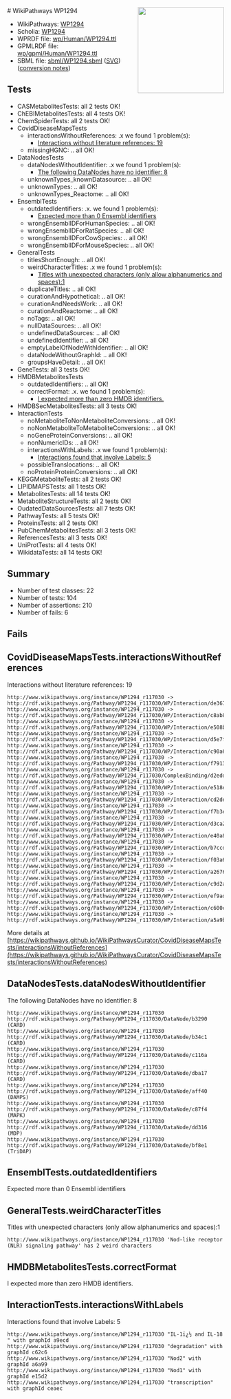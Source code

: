 <img style="float: right; width: 200px" src="../logo.png" />
# WikiPathways WP1294

* WikiPathways: [WP1294](https://identifiers.org/wikipathways:WP1294)
* Scholia: [WP1294](https://scholia.toolforge.org/wikipathways/WP1294)
* WPRDF file: [wp/Human/WP1294.ttl](../wp/Human/WP1294.ttl)
* GPMLRDF file: [wp/gpml/Human/WP1294.ttl](../wp/gpml/Human/WP1294.ttl)
* SBML file: [sbml/WP1294.sbml](../sbml/WP1294.sbml) ([SVG](../sbml/WP1294.svg)) ([conversion notes](../sbml/WP1294.txt))

## Tests
* CASMetabolitesTests: all 2 tests OK!
* ChEBIMetabolitesTests: all 4 tests OK!
* ChemSpiderTests: all 2 tests OK!
* CovidDiseaseMapsTests
    * interactionsWithoutReferences: .x we found 1 problem(s):
        * [Interactions without literature references: 19](#9701ccea)
    * missingHGNC: .. all OK!
* DataNodesTests
    * dataNodesWithoutIdentifier: .x we found 1 problem(s):
        * [The following DataNodes have no identifier: 8](#d2d32fa7)
    * unknownTypes_knownDatasource: .. all OK!
    * unknownTypes: .. all OK!
    * unknownTypes_Reactome: .. all OK!
* EnsemblTests
    * outdatedIdentifiers: .x. we found 1 problem(s):
        * [Expected more than 0 Ensembl identifiers](#f44398b7)
    * wrongEnsemblIDForHumanSpecies: .. all OK!
    * wrongEnsemblIDForRatSpecies: .. all OK!
    * wrongEnsemblIDForCowSpecies: .. all OK!
    * wrongEnsemblIDForMouseSpecies: .. all OK!
* GeneralTests
    * titlesShortEnough: .. all OK!
    * weirdCharacterTitles: .x we found 1 problem(s):
        * [Titles with unexpected characters (only allow alphanumerics and spaces):1](#fda87b3f)
    * duplicateTitles: .. all OK!
    * curationAndHypothetical: .. all OK!
    * curationAndNeedsWork: .. all OK!
    * curationAndReactome: .. all OK!
    * noTags: .. all OK!
    * nullDataSources: .. all OK!
    * undefinedDataSources: .. all OK!
    * undefinedIdentifier: .. all OK!
    * emptyLabelOfNodeWithIdentifier: .. all OK!
    * dataNodeWithoutGraphId: .. all OK!
    * groupsHaveDetail: .. all OK!
* GeneTests: all 3 tests OK!
* HMDBMetabolitesTests
    * outdatedIdentifiers: .. all OK!
    * correctFormat: .x. we found 1 problem(s):
        * [I expected more than zero HMDB identifiers.](#ad154c1e)
* HMDBSecMetabolitesTests: all 3 tests OK!
* InteractionTests
    * noMetaboliteToNonMetaboliteConversions: .. all OK!
    * noNonMetaboliteToMetaboliteConversions: .. all OK!
    * noGeneProteinConversions: .. all OK!
    * nonNumericIDs: .. all OK!
    * interactionsWithLabels: .x we found 1 problem(s):
        * [Interactions found that involve Labels: 5](#630d267c)
    * possibleTranslocations: .. all OK!
    * noProteinProteinConversions: .. all OK!
* KEGGMetaboliteTests: all 2 tests OK!
* LIPIDMAPSTests: all 1 tests OK!
* MetabolitesTests: all 14 tests OK!
* MetaboliteStructureTests: all 2 tests OK!
* OudatedDataSourcesTests: all 7 tests OK!
* PathwayTests: all 5 tests OK!
* ProteinsTests: all 2 tests OK!
* PubChemMetabolitesTests: all 3 tests OK!
* ReferencesTests: all 3 tests OK!
* UniProtTests: all 4 tests OK!
* WikidataTests: all 14 tests OK!


## Summary

* Number of test classes: 22
* Number of tests: 104
* Number of assertions: 210
* Number of fails: 6

## Fails

<a name="9701ccea" />

## CovidDiseaseMapsTests.interactionsWithoutReferences

Interactions without literature references: 19
```
http://www.wikipathways.org/instance/WP1294_r117030 -> http://rdf.wikipathways.org/Pathway/WP1294_r117030/WP/Interaction/de367
http://www.wikipathways.org/instance/WP1294_r117030 -> http://rdf.wikipathways.org/Pathway/WP1294_r117030/WP/Interaction/c8ab8
http://www.wikipathways.org/instance/WP1294_r117030 -> http://rdf.wikipathways.org/Pathway/WP1294_r117030/WP/Interaction/e508b
http://www.wikipathways.org/instance/WP1294_r117030 -> http://rdf.wikipathways.org/Pathway/WP1294_r117030/WP/Interaction/d5e7f
http://www.wikipathways.org/instance/WP1294_r117030 -> http://rdf.wikipathways.org/Pathway/WP1294_r117030/WP/Interaction/c90a6
http://www.wikipathways.org/instance/WP1294_r117030 -> http://rdf.wikipathways.org/Pathway/WP1294_r117030/WP/Interaction/f7913
http://www.wikipathways.org/instance/WP1294_r117030 -> http://rdf.wikipathways.org/Pathway/WP1294_r117030/ComplexBinding/d2edd
http://www.wikipathways.org/instance/WP1294_r117030 -> http://rdf.wikipathways.org/Pathway/WP1294_r117030/WP/Interaction/e518e
http://www.wikipathways.org/instance/WP1294_r117030 -> http://rdf.wikipathways.org/Pathway/WP1294_r117030/WP/Interaction/cd2de
http://www.wikipathways.org/instance/WP1294_r117030 -> http://rdf.wikipathways.org/Pathway/WP1294_r117030/WP/Interaction/f7b3e
http://www.wikipathways.org/instance/WP1294_r117030 -> http://rdf.wikipathways.org/Pathway/WP1294_r117030/WP/Interaction/d3ca2
http://www.wikipathways.org/instance/WP1294_r117030 -> http://rdf.wikipathways.org/Pathway/WP1294_r117030/WP/Interaction/e40a8
http://www.wikipathways.org/instance/WP1294_r117030 -> http://rdf.wikipathways.org/Pathway/WP1294_r117030/WP/Interaction/b7ccd
http://www.wikipathways.org/instance/WP1294_r117030 -> http://rdf.wikipathways.org/Pathway/WP1294_r117030/WP/Interaction/f03a6
http://www.wikipathways.org/instance/WP1294_r117030 -> http://rdf.wikipathways.org/Pathway/WP1294_r117030/WP/Interaction/a2676
http://www.wikipathways.org/instance/WP1294_r117030 -> http://rdf.wikipathways.org/Pathway/WP1294_r117030/WP/Interaction/c9d2a
http://www.wikipathways.org/instance/WP1294_r117030 -> http://rdf.wikipathways.org/Pathway/WP1294_r117030/WP/Interaction/ef9ad
http://www.wikipathways.org/instance/WP1294_r117030 -> http://rdf.wikipathways.org/Pathway/WP1294_r117030/WP/Interaction/c600c
http://www.wikipathways.org/instance/WP1294_r117030 -> http://rdf.wikipathways.org/Pathway/WP1294_r117030/WP/Interaction/a5a9b
```

More details at [https://wikipathways.github.io/WikiPathwaysCurator/CovidDiseaseMapsTests/interactionsWithoutReferences](https://wikipathways.github.io/WikiPathwaysCurator/CovidDiseaseMapsTests/interactionsWithoutReferences)

<a name="d2d32fa7" />

## DataNodesTests.dataNodesWithoutIdentifier

The following DataNodes have no identifier: 8
```
http://www.wikipathways.org/instance/WP1294_r117030 http://rdf.wikipathways.org/Pathway/WP1294_r117030/DataNode/b3290 (CARD)
http://www.wikipathways.org/instance/WP1294_r117030 http://rdf.wikipathways.org/Pathway/WP1294_r117030/DataNode/b34c1 (CARD)
http://www.wikipathways.org/instance/WP1294_r117030 http://rdf.wikipathways.org/Pathway/WP1294_r117030/DataNode/c116a (CARD)
http://www.wikipathways.org/instance/WP1294_r117030 http://rdf.wikipathways.org/Pathway/WP1294_r117030/DataNode/dba17 (CARD)
http://www.wikipathways.org/instance/WP1294_r117030 http://rdf.wikipathways.org/Pathway/WP1294_r117030/DataNode/aff40 (DAMPS)
http://www.wikipathways.org/instance/WP1294_r117030 http://rdf.wikipathways.org/Pathway/WP1294_r117030/DataNode/c87f4 (MAPK)
http://www.wikipathways.org/instance/WP1294_r117030 http://rdf.wikipathways.org/Pathway/WP1294_r117030/DataNode/dd316 (MDP)
http://www.wikipathways.org/instance/WP1294_r117030 http://rdf.wikipathways.org/Pathway/WP1294_r117030/DataNode/bf8e1 (TriDAP)
```

<a name="f44398b7" />

## EnsemblTests.outdatedIdentifiers

Expected more than 0 Ensembl identifiers
<a name="fda87b3f" />

## GeneralTests.weirdCharacterTitles

Titles with unexpected characters (only allow alphanumerics and spaces):1
```
http://www.wikipathways.org/instance/WP1294_r117030 'Nod-like receptor (NLR) signaling pathway' has 2 weird characters
```

<a name="ad154c1e" />

## HMDBMetabolitesTests.correctFormat

I expected more than zero HMDB identifiers.
<a name="630d267c" />

## InteractionTests.interactionsWithLabels

Interactions found that involve Labels: 5
```
http://www.wikipathways.org/instance/WP1294_r117030 "IL-1ï¿½ and IL-18
" with graphId a9ecd
http://www.wikipathways.org/instance/WP1294_r117030 "degradation" with graphId c62c6
http://www.wikipathways.org/instance/WP1294_r117030 "Nod2" with graphId a6a99
http://www.wikipathways.org/instance/WP1294_r117030 "Nod1" with graphId e15d2
http://www.wikipathways.org/instance/WP1294_r117030 "transcription" with graphId ceaec
```

